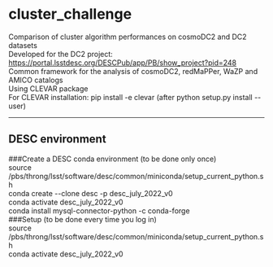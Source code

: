 # cluster_challenge
Comparison of cluster algorithm performances on cosmoDC2 and DC2 datasets   
Developed for the DC2 project: https://portal.lsstdesc.org/DESCPub/app/PB/show_project?pid=248   
Common framework for the analysis of cosmoDC2, redMaPPer, WaZP and AMICO catalogs   
Using CLEVAR package   
For CLEVAR installation: pip install -e clevar  (after python setup.py install --user)
***
## DESC environment
###Create a DESC conda environment (to be done only once)   
source /pbs/throng/lsst/software/desc/common/miniconda/setup_current_python.sh    
conda create --clone desc -p desc_july_2022_v0   
conda activate desc_july_2022_v0   
conda install mysql-connector-python -c conda-forge   
###Setup (to be done every time you log in)  
source /pbs/throng/lsst/software/desc/common/miniconda/setup_current_python.sh   
conda activate desc_july_2022_v0   

